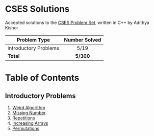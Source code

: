 # CSES Solutions

Accepted solutions to the [CSES Problem Set](https://cses.fi/problemset/), written in C++ by Adithya Kishor

| Problem Type          | Number Solved |
|-----------------------|:-------------:|
| Introductory Problems |     5/19      |
| **Total**             |  **5/300**    |

# Table of Contents

## Introductory Problems
1. [Weird Algorithm](/Introductory%20Problems/weird_algorithm.cpp)
2. [Missing Number](/Introductory%20Problems/missing_number.cpp)
3. [Repetitions](/Intoductory%20Problems/repetitions.cpp)
4. [Increasing Arrays](/Intoductory%20Problems/increasing_array.cpp)
5. [Permutations](/Intoductory%20Problems/permutations.cpp)
